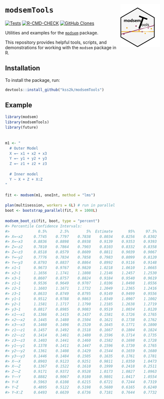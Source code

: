 # `modsemTools` <img src="man/figures/modsemTools.png" alt="Logo" align = "right" height="139" class="logo">
[![Tests](https://github.com/Kss2k/modsemTools/actions/workflows/tests.yml/badge.svg)](https://github.com/Kss2k/modsemTools/actions/workflows/tests.yml)
[![R-CMD-CHECK](https://github.com/Kss2k/modsemTools/actions/workflows/checks.yml/badge.svg)](https://github.com/Kss2k/modsemTools/actions/workflows/checks.yml)
[![GitHub Clones](https://img.shields.io/badge/dynamic/json?color=success&label=Clone&query=count&url=https://gist.githubusercontent.com/Kss2k/f2dd3d22af6a9df290c3e4d48da1155b/raw/clone.json&logo=github)](https://github.com/MShawon/github-clone-count-badge)

Utilities and examples for the [`modsem`](https://github.com/Kss2k/modsem) package.

This repository provides helpful tools, scripts, and demonstrations for working with the `modsem` package in R.

## Installation
To install the package, run:

```r
devtools::install_github("kss2k/modsemTools")
```

## Example

```r
library(modsem)
library(modsemTools)
library(future)


m1 <- "
  # Outer Model
  X =~ x1 + x2 + x3
  Y =~ y1 + y2 + y3
  Z =~ z1 + z2 + z3

  # Inner model
  Y ~ X + Z + X:Z
"

fit <- modsem(m1, oneInt, method = "lms")

plan(multisession, workers = 6L) # run in parallel
boot <- bootstrap_parallel(fit, R = 1000L)

modsem_boot_ci(fit, boot, type = "percent")
#> Percentile Confidence Intervals:
#>             0.5%      2.5%        5%  Estimate       95%     97.5%     99.5%   p-value
#> X=~x2     0.7745    0.7797    0.7838    0.8034    0.8256    0.8302    0.8363    0.0000
#> X=~x3     0.8836    0.8898    0.8938    0.9139    0.9353    0.9393    0.9463    0.0000
#> Z=~z2     0.7810    0.7864    0.7903    0.8103    0.8332    0.8358    0.8445    0.0000
#> Z=~z3     0.8518    0.8579    0.8609    0.8811    0.9039    0.9067    0.9129    0.0000
#> Y=~y2     0.7776    0.7834    0.7858    0.7983    0.8099    0.8120    0.8175    0.0000
#> Y=~y3     0.8793    0.8837    0.8864    0.8992    0.9116    0.9148    0.9198    0.0000
#> x1~1      0.9673    0.9767    0.9820    1.0218    1.0610    1.0665    1.0793    0.0000
#> x2~1      1.1656    1.1741    1.1808    1.2146    1.2457    1.2530    1.2652    0.0000
#> x3~1      0.8607    0.8757    0.8824    0.9184    0.9540    0.9619    0.9709    0.0000
#> z1~1      0.9536    0.9649    0.9707    1.0106    1.0498    1.0556    1.0679    0.0000
#> z2~1      1.1603    1.1671    1.1732    1.2049    1.2365    1.2416    1.2540    0.0000
#> z3~1      0.8633    0.8749    0.8795    0.9149    0.9499    0.9556    0.9697    0.0000
#> y1~1      0.9512    0.9788    0.9863    1.0349    1.0907    1.1002    1.1201    0.0000
#> y2~1      1.1581    1.1717    1.1790    1.2185    1.2638    1.2719    1.2850    0.0000
#> y3~1      0.8817    0.8985    0.9083    0.9519    1.0034    1.0120    1.0315    0.0000
#> x1~~x1    0.1366    0.1415    0.1437    0.1581    0.1726    0.1765    0.1822    0.0000
#> x2~~x2    0.1445    0.1480    0.1504    0.1621    0.1738    0.1762    0.1806    0.0000
#> x3~~x3    0.1460    0.1496    0.1520    0.1645    0.1771    0.1800    0.1861    0.0000
#> z1~~z1    0.1457    0.1492    0.1518    0.1667    0.1804    0.1824    0.1896    0.0000
#> z2~~z2    0.1414    0.1461    0.1480    0.1596    0.1714    0.1735    0.1770    0.0000
#> z3~~z3    0.1403    0.1441    0.1460    0.1582    0.1698    0.1728    0.1766    0.0000
#> y1~~y1    0.1378    0.1411    0.1447    0.1596    0.1730    0.1765    0.1817    0.0000
#> y2~~y2    0.1361    0.1408    0.1429    0.1544    0.1659    0.1680    0.1715    0.0000
#> y3~~y3    0.1446    0.1484    0.1505    0.1635    0.1761    0.1781    0.1836    0.0000
#> X~~X      0.8903    0.9123    0.9251    0.9811    1.0350    1.0473    1.0659    0.0000
#> X~~Z      0.1367    0.1522    0.1610    0.1999    0.2418    0.2511    0.2668    0.0000
#> Z~~Z      0.9171    0.9372    0.9528    1.0173    1.0827    1.0963    1.1190    0.0000
#> Y~~Y      0.8882    0.9067    0.9180    0.9801    1.0417    1.0554    1.0815    0.0000
#> Y~X       0.5963    0.6108    0.6215    0.6721    0.7244    0.7319    0.7487    0.0000
#> Y~Z       0.4895    0.5122    0.5198    0.5680    0.6165    0.6240    0.6410    0.0000
#> Y~X:Z     0.6493    0.6639    0.6736    0.7181    0.7644    0.7732    0.7931    0.0000
```
